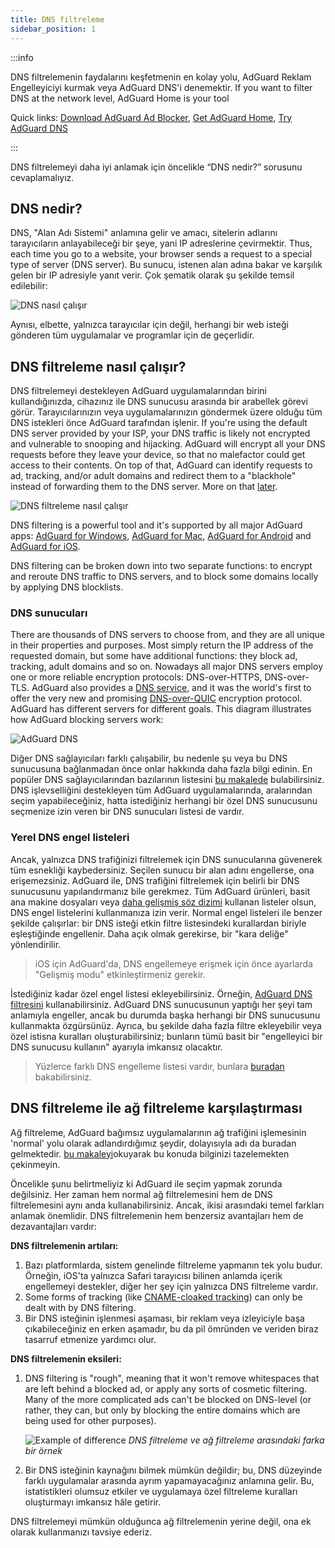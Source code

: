 ```yaml
---
title: DNS filtreleme
sidebar_position: 1
---
```


:::info

DNS filtrelemenin faydalarını keşfetmenin en kolay yolu, AdGuard Reklam Engelleyiciyi kurmak veya AdGuard DNS'i denemektir. If you want to filter DNS at the network level, AdGuard Home is your tool

Quick links: [Download AdGuard Ad Blocker](https://adguard.com/download.html?auto=true&utm_source=kb_dns), [Get AdGuard Home](https://github.com/AdguardTeam/AdGuardHome#getting-started), [Try AdGuard DNS](https://adguard-dns.io/dashboard/)

:::

DNS filtrelemeyi daha iyi anlamak için öncelikle “DNS nedir?” sorusunu cevaplamalıyız.

## DNS nedir?

DNS, "Alan Adı Sistemi" anlamına gelir ve amacı, sitelerin adlarını tarayıcıların anlayabileceği bir şeye, yani IP adreslerine çevirmektir. Thus, each time you go to a website, your browser sends a request to a special type of server (DNS server). Bu sunucu, istenen alan adına bakar ve karşılık gelen bir IP adresiyle yanıt verir. Çok şematik olarak şu şekilde temsil edilebilir:

![DNS nasıl çalışır](https://cdn.adtidy.org/public/Adguard/kb/DNS_filtering/how_dns_works_en.png)

Aynısı, elbette, yalnızca tarayıcılar için değil, herhangi bir web isteği gönderen tüm uygulamalar ve programlar için de geçerlidir.

## DNS filtreleme nasıl çalışır?

DNS filtrelemeyi destekleyen AdGuard uygulamalarından birini kullandığınızda, cihazınız ile DNS sunucusu arasında bir arabellek görevi görür. Tarayıcılarınızın veya uygulamalarınızın göndermek üzere olduğu tüm DNS istekleri önce AdGuard tarafından işlenir. If you're using the default DNS server provided by your ISP, your DNS traffic is likely not encrypted and vulnerable to snooping and hijacking. AdGuard will encrypt all your DNS requests before they leave your device, so that no malefactor could get access to their contents. On top of that, AdGuard can identify requests to ad, tracking, and/or adult domains and redirect them to a "blackhole" instead of forwarding them to the DNS server. More on that [later](#local-dns-blocklists).

![DNS filtreleme nasıl çalışır](https://cdn.adtidy.org/public/Adguard/kb/DNS_filtering/how_dns_filtering_works_en.png)

DNS filtering is a powerful tool and it's supported by all major AdGuard apps: [AdGuard for Windows](https://adguard.com/adguard-windows/overview.html), [AdGuard for Mac](https://adguard.com/adguard-mac/overview.html), [AdGuard for Android](https://adguard.com/adguard-android/overview.html) and [AdGuard for iOS](https://adguard.com/adguard-ios/overview.html).

DNS filtering can be broken down into two separate functions: to encrypt and reroute DNS traffic to DNS servers, and to block some domains locally by applying DNS blocklists.

### DNS sunucuları

There are thousands of DNS servers to choose from, and they are all unique in their properties and purposes. Most simply return the IP address of the requested domain, but some have additional functions: they block ad, tracking, adult domains and so on. Nowadays all major DNS servers employ one or more reliable encryption protocols: DNS-over-HTTPS, DNS-over-TLS. AdGuard also provides a [DNS service](https://adguard-dns.io/), and it was the world's first to offer the very new and promising [DNS-over-QUIC](https://adguard.com/blog/dns-over-quic.html) encryption protocol. AdGuard has different servers for different goals. This diagram illustrates how AdGuard blocking servers work:

![AdGuard DNS](https://cdn.adtidy.org/public/Adguard/kb/DNS_filtering/adguard_dns_en.jpg)

Diğer DNS sağlayıcıları farklı çalışabilir, bu nedenle şu veya bu DNS sunucusuna bağlanmadan önce onlar hakkında daha fazla bilgi edinin. En popüler DNS sağlayıcılarından bazılarının listesini [bu makalede](dns-providers.md) bulabilirsiniz. DNS işlevselliğini destekleyen tüm AdGuard uygulamalarında, aralarından seçim yapabileceğiniz, hatta istediğiniz herhangi bir özel DNS sunucusunu seçmenize izin veren bir DNS sunucuları listesi de vardır.

### Yerel DNS engel listeleri

Ancak, yalnızca DNS trafiğinizi filtrelemek için DNS sunucularına güvenerek tüm esnekliği kaybedersiniz. Seçilen sunucu bir alan adını engellerse, ona erişemezsiniz. AdGuard ile, DNS trafiğini filtrelemek için belirli bir DNS sunucusunu yapılandırmanız bile gerekmez. Tüm AdGuard ürünleri, basit ana makine dosyaları veya [daha gelişmiş söz dizimi](dns-filtering-syntax.md) kullanan listeler olsun, DNS engel listelerini kullanmanıza izin verir. Normal engel listeleri ile benzer şekilde çalışırlar: bir DNS isteği etkin filtre listesindeki kurallardan biriyle eşleştiğinde engellenir. Daha açık olmak gerekirse, bir "kara deliğe" yönlendirilir.

> iOS için AdGuard'da, DNS engellemeye erişmek için önce ayarlarda "Gelişmiş modu" etkinleştirmeniz gerekir.

İstediğiniz kadar özel engel listesi ekleyebilirsiniz. Örneğin, [AdGuard DNS filtresini](https://github.com/AdguardTeam/AdGuardSDNSFilter) kullanabilirsiniz. AdGuard DNS sunucusunun yaptığı her şeyi tam anlamıyla engeller, ancak bu durumda başka herhangi bir DNS sunucusunu kullanmakta özgürsünüz. Ayrıca, bu şekilde daha fazla filtre ekleyebilir veya özel istisna kuralları oluşturabilirsiniz; bunların tümü basit bir "engelleyici bir DNS sunucusu kullanın" ayarıyla imkansız olacaktır.
> Yüzlerce farklı DNS engelleme listesi vardır, bunlara [buradan](https://filterlists.com/) bakabilirsiniz.

## DNS filtreleme ile ağ filtreleme karşılaştırması

Ağ filtreleme, AdGuard bağımsız uygulamalarının ağ trafiğini işlemesinin 'normal' yolu olarak adlandırdığımız şeydir, dolayısıyla adı da buradan gelmektedir. [bu makaleyi](https://adguard.com/kb/general/ad-filtering/how-ad-blocking-works/)okuyarak bu konuda bilginizi tazelemekten çekinmeyin.

Öncelikle şunu belirtmeliyiz ki AdGuard ile seçim yapmak zorunda değilsiniz. Her zaman hem normal ağ filtrelemesini hem de DNS filtrelemesini aynı anda kullanabilirsiniz. Ancak, ikisi arasındaki temel farkları anlamak önemlidir. DNS filtrelemenin hem benzersiz avantajları hem de dezavantajları vardır:

**DNS filtrelemenin artıları:**

1. Bazı platformlarda, sistem genelinde filtreleme yapmanın tek yolu budur. Örneğin, iOS'ta yalnızca Safari tarayıcısı bilinen anlamda içerik engellemeyi destekler, diğer her şey için yalnızca DNS filtreleme vardır.
1. Some forms of tracking (like [CNAME-cloaked tracking](https://adguard.com/blog/cname-tracking.html)) can only be dealt with by DNS filtering.
1. Bir DNS isteğinin işlenmesi aşaması, bir reklam veya izleyiciyle başa çıkabileceğiniz en erken aşamadır, bu da pil ömründen ve veriden biraz tasarruf etmenize yardımcı olur.

**DNS filtrelemenin eksileri:**

1. DNS filtering is "rough", meaning that it won't remove whitespaces that are left behind a blocked ad, or apply any sorts of cosmetic filtering. Many of the more complicated ads can't be blocked on DNS-level (or rather, they can, but only by blocking the entire domains which are being used for other purposes).

    ![Example of difference](https://cdn.adtidy.org/public/Adguard/kb/DNS_filtering/dns_diff.jpg) *DNS filtreleme ve ağ filtreleme arasındaki farka bir örnek*

1. Bir DNS isteğinin kaynağını bilmek mümkün değildir; bu, DNS düzeyinde farklı uygulamalar arasında ayrım yapamayacağınız anlamına gelir. Bu, istatistikleri olumsuz etkiler ve uygulamaya özel filtreleme kuralları oluşturmayı imkansız hâle getirir.

DNS filtrelemeyi mümkün olduğunca ağ filtrelemenin yerine değil, ona ek olarak kullanmanızı tavsiye ederiz.

